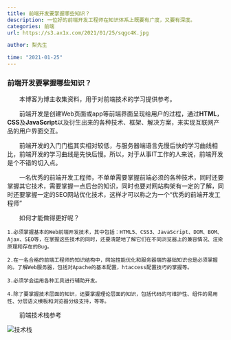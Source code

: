 ```yaml
---
title: 前端开发要掌握哪些知识？
description: 一位好的前端开发工程师在知识体系上既要有广度，又要有深度。
categories: 前端
url: https://s3.ax1x.com/2021/01/25/sqgc4K.jpg

author: 梨先生

time: "2021-01-25"
---
```


### 前端开发要掌握哪些知识？

&emsp;&emsp;本博客为博主收集资料，用于对前端技术的学习提供参考。

&emsp;&emsp;前端开发是创建Web页面或app等前端界面呈现给用户的过程，通过**HTML**，**CSS**及**JavaScript**以及衍生出来的各种技术、框架、解决方案，来实现互联网产品的用户界面交互。

&emsp;&emsp;前端开发的入门门槛其实相对较低，与服务器端语言先慢后快的学习曲线相比，前端开发的学习曲线是先快后慢。所以，对于从事IT工作的人来说，前端开发是个不错的切入点。

&emsp;&emsp;一名优秀的前端开发工程师，不单单需要掌握前端必须的各种技术，同时还要掌握其它技术，需要掌握一点后台的知识，同时也要对网站构架有一定的了解，同时还要掌握一定的SEO网站优化技术，这样才可以称之为一个“优秀的前端开发工程师”

&emsp;&emsp;如何才能做得更好呢？
```
1.必须掌握基本的Web前端开发技术，其中包括：HTML5、CSS3、JavaScript、DOM、BOM、Ajax、SEO等，在掌握这些技术的同时，还要清楚地了解它们在不同浏览器上的兼容情况、渲染原理和存在的Bug。

2.在一名合格的前端工程师的知识结构中，网站性能优化和服务器端的基础知识也是必须掌握的。了解Web服务器，包括对Apache的基本配置，htaccess配置技巧的掌握等。

3.必须学会运用各种工具进行辅助开发。

4.除了要掌握技术层面的知识，还要掌握理论层面的知识，包括代码的可维护性、组件的易用性、分层语义模板和浏览器分级支持，等等。

```

&emsp;&emsp;前端技术栈参考

![技术栈](https://s3.ax1x.com/2021/01/25/sL3buQ.png)